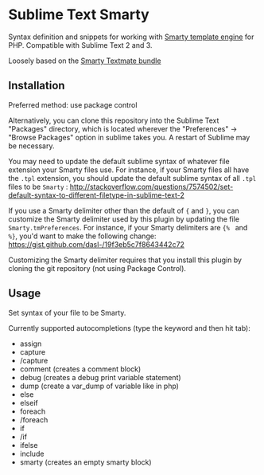 Sublime Text Smarty
===================

Syntax definition and snippets for working with [Smarty template engine][1] for PHP. Compatible with Sublime Text 2 and 3.

Loosely based on the [Smarty Textmate bundle][2]

[1]: http://www.smarty.net/
[2]: http://svn.textmate.org/trunk/Bundles/PHP%20Smarty.tmbundle/

## Installation
Preferred method: use package control

Alternatively, you can clone this repository into the Sublime Text "Packages" directory, which is located wherever the "Preferences" -> "Browse Packages" option in sublime takes you. A restart of Sublime may be necessary.

You may need to update the default sublime syntax of whatever file extension your Smarty files use. For instance, if your Smarty files all have the `.tpl` extension, you should update the default sublime syntax of all `.tpl` files to be `Smarty` : http://stackoverflow.com/questions/7574502/set-default-syntax-to-different-filetype-in-sublime-text-2

If you use a Smarty delimiter other than the default of `{` and `}`, you can customize the Smarty delimiter used by this plugin by updating the file `Smarty.tmPreferences`. For instance, if your Smarty delimiters are `{% ` and ` %}`, you'd want to make the following change: https://gist.github.com/dasl-/19f3eb5c7f8643442c72

Customizing the Smarty delimiter requires that you install this plugin by cloning the git repository (not using Package Control).

## Usage
Set syntax of your file to be Smarty.

Currently supported autocompletions (type the keyword and then hit tab):
* assign
* capture
* /capture
* comment (creates a comment block)
* debug (creates a debug print variable statement)
* dump (create a var_dump of variable like in php)
* else
* elseif
* foreach
* /foreach
* if
* /if
* ifelse
* include
* smarty (creates an empty smarty block)
